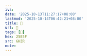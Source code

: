 ```yaml
---
ivs:
date: '2025-10-13T11:27:17+08:00'
lastmod: '2025-10-14T06:42:21+08:00'
title: 󰖰
url: 󰖰
tags: [𥹟]
hex: 25E5F
src: GHZR
note:
---
```

